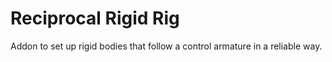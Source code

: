 # Reciprocal Rigid Rig
Addon to set up rigid bodies that follow a control armature in a reliable way.
